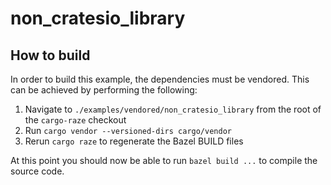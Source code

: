 # non_cratesio_library

## How to build

In order to build this example, the dependencies must be vendored. This can be achieved by performing the following:

1. Navigate to `./examples/vendored/non_cratesio_library` from the root of the `cargo-raze` checkout
2. Run `cargo vendor --versioned-dirs cargo/vendor`
3. Rerun `cargo raze` to regenerate the Bazel BUILD files

At this point you should now be able to run `bazel build ...` to compile the source code.

